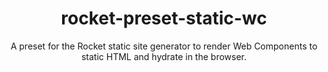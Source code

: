 <h1 align="center">rocket-preset-static-wc</h1>

<p align="center">A preset for the Rocket static site generator to render Web Components to static HTML and hydrate in the browser.</p>
